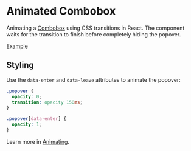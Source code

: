 # Animated Combobox

<p data-description>
  Animating a <a href="/components/combobox">Combobox</a> using CSS transitions in React. The component waits for the transition to finish before completely hiding the popover.
</p>

<a href="./index.tsx" data-playground>Example</a>

## Styling

Use the `data-enter` and `data-leave` attributes to animate the popover:

```css
.popover {
  opacity: 0;
  transition: opacity 150ms;
}

.popover[data-enter] {
  opacity: 1;
}
```

Learn more in [Animating](/guide/animating).
